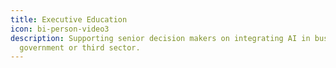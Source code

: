 ```yaml
---
title: Executive Education
icon: bi-person-video3
description: Supporting senior decision makers on integrating AI in businesses,
  government or third sector.
---
```

